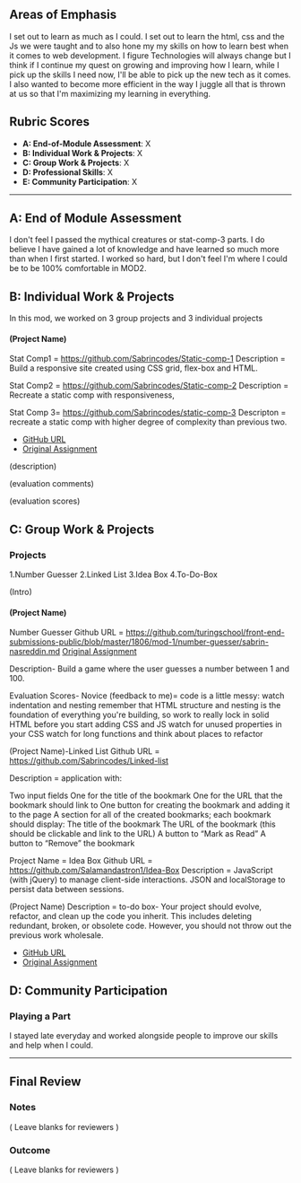 
## Areas of Emphasis


I set out to learn as much as I could. I set out to learn the html, css and the Js we were taught and to also hone my my skills on how to learn best when it comes to web development. I figure Technologies will always change but I think if I continue my quest on growing and improving how I learn, while I pick up the skills I need now, I'll be able to pick up the new tech as it comes.  I also wanted to become more efficient  in the way I juggle all that is thrown at us so that I'm maximizing my learning in everything.   

## Rubric Scores

* **A: End-of-Module Assessment**: X
* **B: Individual Work & Projects**: X
* **C: Group Work & Projects**: X
* **D: Professional Skills**: X
* **E: Community Participation**: X

-----------------------

## A: End of Module Assessment

 I don't feel I passed the mythical creatures or stat-comp-3 parts. I do believe I have gained a lot of knowledge and have learned so much more than when I first started. I worked so hard, but I don't feel I'm where I could be to be 100% comfortable in MOD2.

## B: Individual Work & Projects

In this mod, we worked on 3 group projects and 3 individual projects
#### (Project Name)

Stat Comp1 = https://github.com/Sabrincodes/Static-comp-1
Description = Build a  responsive site created using CSS grid, flex-box and HTML.

Stat Comp2 = https://github.com/Sabrincodes/Static-comp-2
Description = Recreate a static comp with responsiveness,

Stat Comp 3= https://github.com/Sabrincodes/static-comp-3
Descripton = recreate a static comp with higher degree of complexity than previous two.

* [GitHub URL]()
* [Original Assignment]()

(description)

(evaluation comments)

(evaluation scores)

## C: Group Work & Projects

### Projects
1.Number Guesser
2.Linked List
3.Idea Box
4.To-Do-Box

(Intro)

#### (Project Name) 


Number Guesser
Github URL = https://github.com/turingschool/front-end-submissions-public/blob/master/1806/mod-1/number-guesser/sabrin-nasreddin.md
[Original Assignment](https://github.com/Sabrincodes/Static-comp-1)

Description- Build a game where the user guesses a number between 1 and 100.

Evaluation Scores- Novice
(feedback to me)= code is a little messy: watch indentation and nesting
remember that HTML structure and nesting is the foundation of everything you're building, so work to really lock in solid HTML before you start adding CSS and JS
watch for unused properties in your CSS
watch for long functions and think about places to refactor

 (Project Name)-Linked List
 Github URL = https://github.com/Sabrincodes/Linked-list

Description = 
application with:

Two input fields
One for the title of the bookmark
One for the URL that the bookmark should link to
One button for creating the bookmark and adding it to the page
A section for all of the created bookmarks; each bookmark should display:
The title of the bookmark
The URL of the bookmark (this should be clickable and link to the URL)
A button to “Mark as Read”
A button to “Remove” the bookmark

 Project Name = Idea Box
 Github URL = https://github.com/Salamandastron1/Idea-Box
Description = JavaScript (with jQuery) to manage client-side interactions.
JSON and localStorage to persist data between sessions.

 (Project Name)
Description = to-do box- Your project should evolve, refactor, and clean up the code you inherit. This includes deleting redundant, broken, or obsolete code. However, you should not throw out the previous work wholesale.

* [GitHub URL](https://github.com/Sabrincodes/2DoBox-Pivot)
* [Original Assignment]()


## D: Community Participation

### Playing a Part

I stayed late everyday and worked alongside people to improve our skills and help when I could.

------------------

## Final Review

### Notes

( Leave blanks for reviewers )

### Outcome

( Leave blanks for reviewers )
